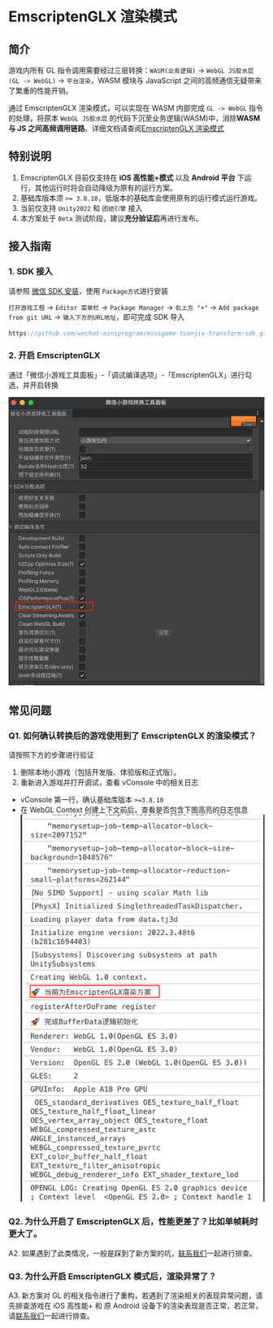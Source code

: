 # EmscriptenGLX 渲染模式

## 简介

游戏内所有 GL 指令调用需要经过三层转换：`WASM(业务逻辑)` -> `WebGL JS胶水层(GL -> WebGL)` -> `平台渲染`，WASM 模块与 JavaScript 之间的高频通信无疑带来了繁重的性能开销。

通过 EmscriptenGLX 渲染模式，可以实现在 WASM 内部完成 `GL -> WebGL` 指令的处理，将原本 `WebGL JS胶水层` 的代码下沉至业务逻辑(WASM)中，消除**WASM 与 JS 之间高频调用链路**。详细文档请查阅[EmscriptenGLX 渲染模式](https://developers.weixin.qq.com/minigame/dev/guide/performance/perf-emscriptenglx.html)

## 特别说明

1. EmscriptenGLX 目前仅支持在 **iOS 高性能+模式** 以及 **Android 平台** 下运行，其他运行时将会自动降级为原有的运行方案。
2. 基础库版本须 `>= 3.8.10`，低版本的基础库会使用原有的运行模式运行游戏。
3. 当前仅支持 `Unity2022` 和 `团结引擎` 接入
4. 本方案处于 `Beta` 测试阶段，建议**充分验证后**再进行发布。

## 接入指南

### 1. SDK 接入

请参照 [微信 SDK 安装](./SDKInstaller.md)，使用 `Package方式`进行安装

`打开游戏工程` -> `Editor 菜单栏` -> `Package Manager` -> `右上方 "+"` -> `Add package from git URL` -> `输入下方的URL地址`，即可完成 SDK 导入

```javascript
https://github.com/wechat-miniprogram/minigame-tuanjie-transform-sdk.git#feat-emscriptenglx
```

### 2. 开启 EmscriptenGLX

通过「微信小游戏工具面板」-「调试编译选项」-「EmscriptenGLX」进行勾选，并开启转换

![开启EmscriptenGLX](../image/emscripten_enable.png)

## 常见问题

### Q1. 如何确认转换后的游戏使用到了 EmscriptenGLX 的渲染模式？

请按照下方的步骤进行验证

1. 删除本地小游戏（包括开发版、体验版和正式版）。
2. 重新进入游戏并打开调试，查看 vConsole 中的相关日志

-   vConsole 第一行，确认基础库版本 `>=3.8.10`
-   在 WebGL Context 创建上下文前后，查看是否包含下图高亮的日志信息
    ![成功开启EmscriptenGLX](../image/emscripten_enable_log.png)

### Q2. 为什么开启了 EmscriptenGLX 后，性能更差了？比如单帧耗时更大了。

A2. 如果遇到了此类情况，一般是踩到了新方案的坑，[联系我们](./IssueAndContact.md)一起进行排查。

### Q3. 为什么开启 EmscriptenGLX 模式后，渲染异常了？

A3. 新方案对 GL 的相关指令进行了重构，若遇到了渲染相关的表现异常问题，请先排查游戏在 iOS 高性能+ 和 原 Android 设备下的渲染表现是否正常，若正常，请[联系我们](./IssueAndContact.md)一起进行排查。

